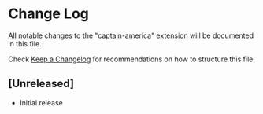 # Change Log

All notable changes to the "captain-america" extension will be documented in this file.

Check [Keep a Changelog](http://keepachangelog.com/) for recommendations on how to structure this file.

## [Unreleased]

- Initial release
